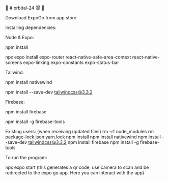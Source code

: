 :dancers: # orbital-24 :mouse: :hamster:


Download ExpoGo from app store


Installing dependencies:


Node & Expo:


npm install


npx expo install expo-router react-native-safe-area-context react-native-screens expo-linking expo-constants expo-status-bar

Tailwind:


npm install nativewind


npm install --save-dev tailwindcss@3.3.2

Firebase:


npm install firebase


npm install -g firebase-tools


Existing users: (when receiving updated files)
rm -rf node_modules
rm package-lock.json yarn.lock
npm install
npm install nativewind
npm install --save-dev tailwindcss@3.3.2
npm install firebase
npm install -g firebase-tools

To run the program:


npx expo start
(this generates a qr code, use camera to scan and be redirected to the expo go app. Here you can interact with the app)
